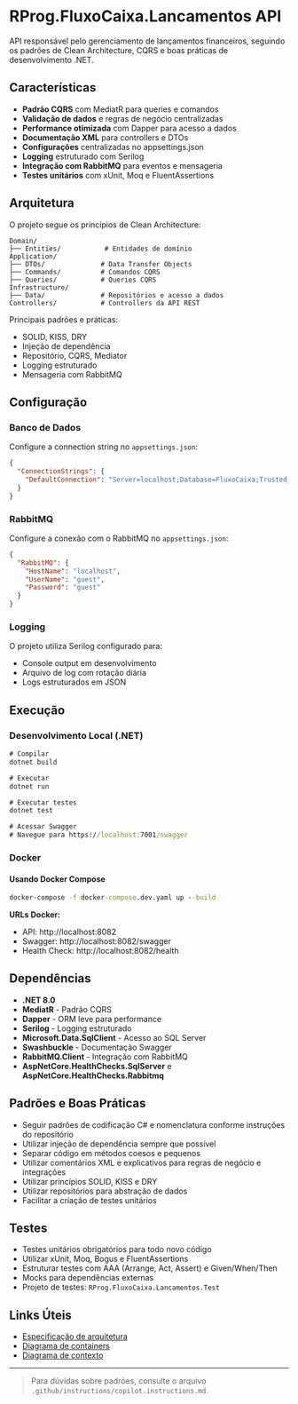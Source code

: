 # RProg.FluxoCaixa.Lancamentos API

API responsável pelo gerenciamento de lançamentos financeiros, seguindo os padrões de Clean Architecture, CQRS e boas práticas de desenvolvimento .NET.

## Características

- **Padrão CQRS** com MediatR para queries e comandos
- **Validação de dados** e regras de negócio centralizadas
- **Performance otimizada** com Dapper para acesso a dados
- **Documentação XML** para controllers e DTOs
- **Configurações** centralizadas no appsettings.json
- **Logging** estruturado com Serilog
- **Integração com RabbitMQ** para eventos e mensageria
- **Testes unitários** com xUnit, Moq e FluentAssertions

## Arquitetura

O projeto segue os princípios de Clean Architecture:

```
Domain/
├── Entities/           # Entidades de domínio
Application/
├── DTOs/              # Data Transfer Objects
├── Commands/          # Comandos CQRS
├── Queries/           # Queries CQRS
Infrastructure/
├── Data/              # Repositórios e acesso a dados
Controllers/           # Controllers da API REST
```

Principais padrões e práticas:
- SOLID, KISS, DRY
- Injeção de dependência
- Repositório, CQRS, Mediator
- Logging estruturado
- Mensageria com RabbitMQ

## Configuração

### Banco de Dados
Configure a connection string no `appsettings.json`:

```json
{
  "ConnectionStrings": {
    "DefaultConnection": "Server=localhost;Database=FluxoCaixa;Trusted_Connection=true;TrustServerCertificate=true;"
  }
}
```

### RabbitMQ
Configure a conexão com o RabbitMQ no `appsettings.json`:

```json
{
  "RabbitMQ": {
    "HostName": "localhost",
    "UserName": "guest",
    "Password": "guest"
  }
}
```

### Logging
O projeto utiliza Serilog configurado para:
- Console output em desenvolvimento
- Arquivo de log com rotação diária
- Logs estruturados em JSON

## Execução

### Desenvolvimento Local (.NET)
```cmd
# Compilar
dotnet build

# Executar
dotnet run

# Executar testes
dotnet test

# Acessar Swagger
# Navegue para https://localhost:7001/swagger
```

### Docker

#### Usando Docker Compose
```cmd
docker-compose -f docker-compose.dev.yaml up --build
```

**URLs Docker:**
- API: http://localhost:8082
- Swagger: http://localhost:8082/swagger
- Health Check: http://localhost:8082/health

## Dependências

- **.NET 8.0**
- **MediatR** - Padrão CQRS
- **Dapper** - ORM leve para performance
- **Serilog** - Logging estruturado
- **Microsoft.Data.SqlClient** - Acesso ao SQL Server
- **Swashbuckle** - Documentação Swagger
- **RabbitMQ.Client** - Integração com RabbitMQ
- **AspNetCore.HealthChecks.SqlServer** e **AspNetCore.HealthChecks.Rabbitmq**

## Padrões e Boas Práticas

- Seguir padrões de codificação C# e nomenclatura conforme instruções do repositório
- Utilizar injeção de dependência sempre que possível
- Separar código em métodos coesos e pequenos
- Utilizar comentários XML e explicativos para regras de negócio e integrações
- Utilizar princípios SOLID, KISS e DRY
- Utilizar repositórios para abstração de dados
- Facilitar a criação de testes unitários

## Testes

- Testes unitários obrigatórios para todo novo código
- Utilizar xUnit, Moq, Bogus e FluentAssertions
- Estruturar testes com AAA (Arrange, Act, Assert) e Given/When/Then
- Mocks para dependências externas
- Projeto de testes: `RProg.FluxoCaixa.Lancamentos.Test`

## Links Úteis

- [Especificação de arquitetura](../../docs/documento-arquitetural.md)
- [Diagrama de containers](../../docs/C4DiagramaContainer.png)
- [Diagrama de contexto](../../docs/C4DiagramaContexto.png)

---

> Para dúvidas sobre padrões, consulte o arquivo `.github/instructions/copilot.instructions.md`.
